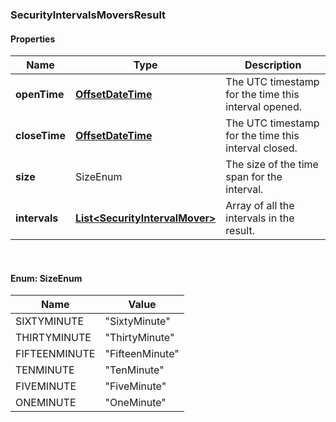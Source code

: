 
[//]: # (CLASS:SecurityIntervalsMoversResult)

[//]: # (KIND:object)

### SecurityIntervalsMoversResult

#### Properties

[//]: # (START_DEFINITION)

Name | Type | Description
------------ | ------------- | -------------
**openTime** | [**OffsetDateTime**](OffsetDateTime.md) | The UTC timestamp for the time this interval opened. &nbsp;
**closeTime** | [**OffsetDateTime**](OffsetDateTime.md) | The UTC timestamp for the time this interval closed. &nbsp;
**size** | SizeEnum | The size of the time span for the interval. &nbsp;
**intervals** | [**List&lt;SecurityIntervalMover&gt;**](SecurityIntervalMover.md) | Array of all the intervals in the result. &nbsp;

[//]: # (END_DEFINITION)


[//]: # (CONTAINED_CLASS:OffsetDateTime)


[//]: # (CONTAINED_CLASS:OffsetDateTime)


[//]: # (CONTAINED_CLASS:SecurityIntervalMover)



<br/>

#### Enum: SizeEnum

Name | Value
---- | -----
SIXTYMINUTE | &quot;SixtyMinute&quot;
THIRTYMINUTE | &quot;ThirtyMinute&quot;
FIFTEENMINUTE | &quot;FifteenMinute&quot;
TENMINUTE | &quot;TenMinute&quot;
FIVEMINUTE | &quot;FiveMinute&quot;
ONEMINUTE | &quot;OneMinute&quot;



